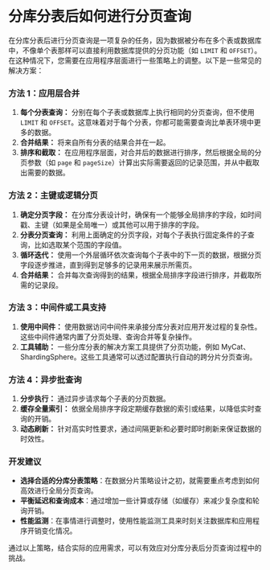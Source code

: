 # 分库分表后如何进行分页查询

在分库分表后进行分页查询是一项复杂的任务，因为数据被分布在多个表或数据库中，不像单个表那样可以直接利用数据库提供的分页功能（如 `LIMIT` 和 `OFFSET`）。在这种情况下，您需要在应用程序层面进行一些策略上的调整。以下是一些常见的解决方案：

### 方法 1：应用层合并

1. **每个分表查询：** 分别在每个子表或数据库上执行相同的分页查询，但不使用 `LIMIT` 和 `OFFSET`。这意味着对于每个分表，你都可能需要查询比单表环境中更多的数据。
2. **合并结果：** 将来自所有分表的结果合并在一起。
3. **排序和截取：** 在应用程序层面，对合并后的数据进行排序，然后根据全局的分页参数（如 `page` 和 `pageSize`）计算出实际需要返回的记录范围，并从中截取出需要的数据。

### 方法 2：主键或逻辑分页

1. **确定分页字段：** 在分库分表设计时，确保有一个能够全局排序的字段，如时间戳、主键（如果是全局唯一）或其他可以用于排序的字段。
2. **分表分页查询：** 利用上面确定的分页字段，对每个子表执行固定条件的子查询，比如选取某个范围的字段值。
3. **循环迭代：** 使用一个外层循环依次查询每个子表中的下一页的数据，根据分页字段逐步推进，直到得到足够多的记录用来展示所需页。
4. **合并结果：** 合并每次查询得到的结果，根据全局排序字段进行排序，并截取所需的记录段。

### 方法 3：中间件或工具支持

1. **使用中间件：** 使用数据访问中间件来承接分库分表对应用开发过程的复杂性。这些中间件通常内置了分页处理、查询合并等复杂操作。
2. **工具辅助：** 一些分库分表的解决方案工具提供了分页功能，例如 MyCat、ShardingSphere。这些工具通常可以透过配置执行自动的跨分片分页查询。

### 方法 4：异步批查询

1. **分步执行：** 通过异步请求每个子表的分页数据。
2. **缓存全量索引：** 依据全局排序字段定期缓存数据的索引或结果，以降低实时查询的开销。
3. **动态刷新：** 针对高实时性要求，通过间隔更新和必要时即时刷新来保证数据的时效性。

### 开发建议

+ **选择合适的分库分表策略**：在数据分片策略设计之初，就需要重点考虑到如何高效进行全局分页查询。
+ **平衡延迟和查询成本**：通过增加一些计算或存储（如缓存）来减少复杂度和轮询开销。
+ **性能监测**：在事情进行调整时，使用性能监测工具来时刻关注数据库和应用程序开销变化情况。

通过以上策略，结合实际的应用需求，可以有效应对分库分表后分页查询过程中的挑战。
